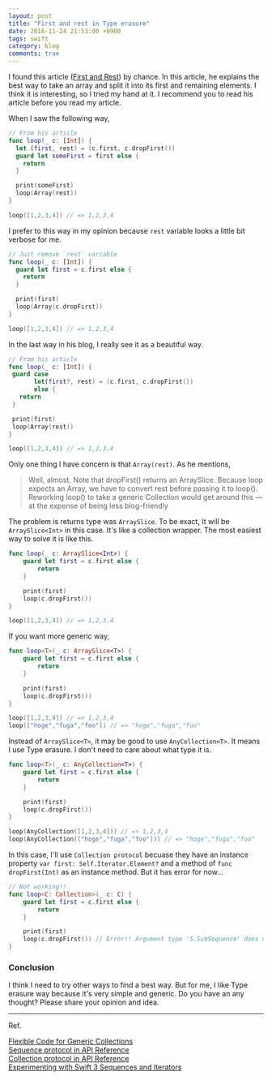 ```yaml
---
layout: post
title: "First and rest in Type erasure"
date: 2016-11-24 21:53:00 +0900
tags: swift
category: blog
comments: true
---
```


I found this article ([First and Rest](http://www.figure.ink/blog/2016/11/12/first-and-rest?utm_source=Swift_Developments&utm_medium=email&utm_campaign=Swift_Developments_Issue_64)) by chance. In this article, he explains the best way to take an array and split it into its first and remaining elements. I think it is interesting, so I tried my hand at it. I recommend you to read his article before you read my article.

When I saw the following way,

```swift
// From his article
func loop(_ c: [Int]) {
  let (first, rest) = (c.first, c.dropFirst())
  guard let someFirst = first else {
    return
  }

  print(someFirst)
  loop(Array(rest))
}

loop([1,2,3,4]) // => 1,2,3,4
```

I prefer to this way in my opinion because `rest` variable looks a little bit verbose for me.

```swift
// Just remove `rest` variable
func loop(_ c: [Int]) {
  guard let first = c.first else {
    return
  }

  print(first)
  loop(Array(c.dropFirst))
}

loop([1,2,3,4]) // => 1,2,3,4
```

In the last way in his blog, I really see it as a beautiful way.

```swift
// From his article
func loop(_ c: [Int]) {
 guard case
       let(first?, rest) = (c.first, c.dropFirst())
       else {
   return
 }

 print(first)
 loop(Array(rest))
}

loop([1,2,3,4]) // => 1,2,3,4
```

Only one thing I have concern is that `Array(rest)`. As he mentions,


> Well, almost. Note that dropFirst() returns an ArraySlice. Because loop expects an Array, we have to convert rest before passing it to loop(). Reworking loop() to take a generic Collection would get around this — at the expense of being less blog-friendly


The problem is returns type was `ArraySlice`. To be exact, It will be `ArraySlice<Int>` in this case. It's like a collection wrapper. The most easiest way to solve it is like this.

```swift
func loop(_ c: ArraySlice<Int>) {
    guard let first = c.first else {
        return
    }

    print(first)
    loop(c.dropFirst())
}

loop([1,2,3,4]) // => 1,2,3,4
```

If you want more generic way,

```swift
func loop<T>(_ c: ArraySlice<T>) {
    guard let first = c.first else {
        return
    }

    print(first)
    loop(c.dropFirst())
}

loop([1,2,3,4]) // => 1,2,3,4
loop(["hoge","fuga","foo"]) // => "hoge","fuga","foo"
```

Instead of `ArraySlice<T>`, it may be good to use `AnyCollection<T>`. It means I use Type erasure. I don't need to care about what type it is.

```swift
func loop<T>(_ c: AnyCollection<T>) {
    guard let first = c.first else {
        return
    }

    print(first)
    loop(c.dropFirst())
}

loop(AnyCollection([1,2,3,4])) // => 1,2,3,4
loop(AnyCollection(["hoge","fuga","foo"])) // => "hoge","fuga","foo"
```

In this case, I'll use `Collection protocol` becuase they have an instance property `var first: Self.Iterator.Element?` and a method of `func dropFirst(Int)` as an instance method. But it has error for now...

```swift
// Not working!!
func loop<C: Collection>(_ c: C) {
    guard let first = c.first else {
        return
    }

    print(first)
    loop(c.dropFirst()) // Error!! Argument type 'S.SubSequence' does not conform to expected type 'Sequence'
}
```

### Conclusion

I think I need to try other ways to find a best way. But for me, I like Type erasure way because it's very simple and generic.
Do you have an any thought? Please share your opinion and idea.

---

Ref.  

[Flexible Code for Generic Collections](https://speakerdeck.com/natecook1000/flexible-code-for-generic-collections)  
[Sequence protocol in API Reference](https://developer.apple.com/reference/swift/sequence)  
[Collection protocol in API Reference](https://developer.apple.com/reference/swift/collection)  
[Experimenting with Swift 3 Sequences and Iterators](https://www.uraimo.com/2015/11/12/experimenting-with-swift-2-sequencetype-generatortype/)
